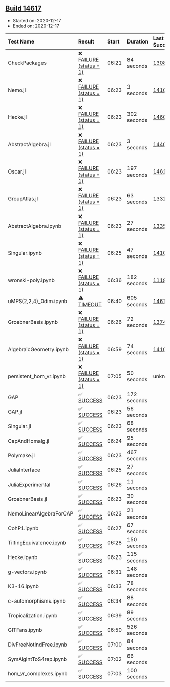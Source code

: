 ## [Build 14617](https://oscarci.mathematik.uni-kl.de/job/oscar/14617/)

* Started on: 2020-12-17
* Ended on: 2020-12-17

| Test Name    | Result | Start | Duration | Last Success | First Failure |
|:-------------|:-------|:------|:---------|:-------------|:--------------|
| CheckPackages | ❌ [FAILURE (status = 1)](https://oscarci.mathematik.uni-kl.de/job/oscar/14617/artifact/logs/build-14617/CheckPackages.log) | 06:21 | 84 seconds | [13085](https://oscarci.mathematik.uni-kl.de/job/oscar/13085/) | [13086](https://oscarci.mathematik.uni-kl.de/job/oscar/13086/) |
| Nemo.jl | ❌ [FAILURE (status = 1)](https://oscarci.mathematik.uni-kl.de/job/oscar/14617/artifact/logs/build-14617/Nemo.jl.log) | 06:23 | 3 seconds | [14101](https://oscarci.mathematik.uni-kl.de/job/oscar/14101/) | [14102](https://oscarci.mathematik.uni-kl.de/job/oscar/14102/) |
| Hecke.jl | ❌ [FAILURE (status = 1)](https://oscarci.mathematik.uni-kl.de/job/oscar/14617/artifact/logs/build-14617/Hecke.jl.log) | 06:23 | 302 seconds | [14608](https://oscarci.mathematik.uni-kl.de/job/oscar/14608/) | [14609](https://oscarci.mathematik.uni-kl.de/job/oscar/14609/) |
| AbstractAlgebra.jl | ❌ [FAILURE (status = 1)](https://oscarci.mathematik.uni-kl.de/job/oscar/14617/artifact/logs/build-14617/AbstractAlgebra.jl.log) | 06:23 | 3 seconds | [14405](https://oscarci.mathematik.uni-kl.de/job/oscar/14405/) | [14406](https://oscarci.mathematik.uni-kl.de/job/oscar/14406/) |
| Oscar.jl | ❌ [FAILURE (status = 1)](https://oscarci.mathematik.uni-kl.de/job/oscar/14617/artifact/logs/build-14617/Oscar.jl.log) | 06:23 | 197 seconds | [14616](https://oscarci.mathematik.uni-kl.de/job/oscar/14616/) | [14617](https://oscarci.mathematik.uni-kl.de/job/oscar/14617/) |
| GroupAtlas.jl | ❌ [FAILURE (status = 1)](https://oscarci.mathematik.uni-kl.de/job/oscar/14617/artifact/logs/build-14617/GroupAtlas.jl.log) | 06:23 | 63 seconds | [13311](https://oscarci.mathematik.uni-kl.de/job/oscar/13311/) | [13312](https://oscarci.mathematik.uni-kl.de/job/oscar/13312/) |
| AbstractAlgebra.ipynb | ❌ [FAILURE (status = 1)](https://oscarci.mathematik.uni-kl.de/job/oscar/14617/artifact/logs/build-14617/AbstractAlgebra.ipynb.log) | 06:23 | 27 seconds | [13355](https://oscarci.mathematik.uni-kl.de/job/oscar/13355/) | [13356](https://oscarci.mathematik.uni-kl.de/job/oscar/13356/) |
| Singular.ipynb | ❌ [FAILURE (status = 1)](https://oscarci.mathematik.uni-kl.de/job/oscar/14617/artifact/logs/build-14617/Singular.ipynb.log) | 06:25 | 47 seconds | [14101](https://oscarci.mathematik.uni-kl.de/job/oscar/14101/) | [14102](https://oscarci.mathematik.uni-kl.de/job/oscar/14102/) |
| wronski-poly.ipynb | ❌ [FAILURE (status = 1)](https://oscarci.mathematik.uni-kl.de/job/oscar/14617/artifact/logs/build-14617/wronski-poly.ipynb.log) | 06:36 | 182 seconds | [11192](https://oscarci.mathematik.uni-kl.de/job/oscar/11192/) | [11193](https://oscarci.mathematik.uni-kl.de/job/oscar/11193/) |
| uMPS(2,2,4)_0dim.ipynb | ⚠ [TIMEOUT](https://oscarci.mathematik.uni-kl.de/job/oscar/14617/artifact/logs/build-14617/uMPS-2-2-4-_0dim.ipynb.log) | 06:40 | 605 seconds | [14616](https://oscarci.mathematik.uni-kl.de/job/oscar/14616/) | [14617](https://oscarci.mathematik.uni-kl.de/job/oscar/14617/) |
| GroebnerBasis.ipynb | ❌ [FAILURE (status = 1)](https://oscarci.mathematik.uni-kl.de/job/oscar/14617/artifact/logs/build-14617/GroebnerBasis.ipynb.log) | 06:26 | 72 seconds | [13748](https://oscarci.mathematik.uni-kl.de/job/oscar/13748/) | [13749](https://oscarci.mathematik.uni-kl.de/job/oscar/13749/) |
| AlgebraicGeometry.ipynb | ❌ [FAILURE (status = 1)](https://oscarci.mathematik.uni-kl.de/job/oscar/14617/artifact/logs/build-14617/AlgebraicGeometry.ipynb.log) | 06:59 | 74 seconds | [14101](https://oscarci.mathematik.uni-kl.de/job/oscar/14101/) | [14102](https://oscarci.mathematik.uni-kl.de/job/oscar/14102/) |
| persistent_hom_vr.ipynb | ❌ [FAILURE (status = 1)](https://oscarci.mathematik.uni-kl.de/job/oscar/14617/artifact/logs/build-14617/persistent_hom_vr.ipynb.log) | 07:05 | 50 seconds | unknown | unknown |
| GAP | ✅ [SUCCESS](https://oscarci.mathematik.uni-kl.de/job/oscar/14617/artifact/logs/build-14617/GAP.log) | 06:23 | 172 seconds |  |  |
| GAP.jl | ✅ [SUCCESS](https://oscarci.mathematik.uni-kl.de/job/oscar/14617/artifact/logs/build-14617/GAP.jl.log) | 06:23 | 56 seconds |  |  |
| Singular.jl | ✅ [SUCCESS](https://oscarci.mathematik.uni-kl.de/job/oscar/14617/artifact/logs/build-14617/Singular.jl.log) | 06:23 | 68 seconds |  |  |
| CapAndHomalg.jl | ✅ [SUCCESS](https://oscarci.mathematik.uni-kl.de/job/oscar/14617/artifact/logs/build-14617/CapAndHomalg.jl.log) | 06:24 | 95 seconds |  |  |
| Polymake.jl | ✅ [SUCCESS](https://oscarci.mathematik.uni-kl.de/job/oscar/14617/artifact/logs/build-14617/Polymake.jl.log) | 06:23 | 467 seconds |  |  |
| JuliaInterface | ✅ [SUCCESS](https://oscarci.mathematik.uni-kl.de/job/oscar/14617/artifact/logs/build-14617/JuliaInterface.log) | 06:25 | 27 seconds |  |  |
| JuliaExperimental | ✅ [SUCCESS](https://oscarci.mathematik.uni-kl.de/job/oscar/14617/artifact/logs/build-14617/JuliaExperimental.log) | 06:26 | 11 seconds |  |  |
| GroebnerBasis.jl | ✅ [SUCCESS](https://oscarci.mathematik.uni-kl.de/job/oscar/14617/artifact/logs/build-14617/GroebnerBasis.jl.log) | 06:23 | 30 seconds |  |  |
| NemoLinearAlgebraForCAP | ✅ [SUCCESS](https://oscarci.mathematik.uni-kl.de/job/oscar/14617/artifact/logs/build-14617/NemoLinearAlgebraForCAP.log) | 06:23 | 21 seconds |  |  |
| CohP1.ipynb | ✅ [SUCCESS](https://oscarci.mathematik.uni-kl.de/job/oscar/14617/artifact/logs/build-14617/CohP1.ipynb.log) | 06:27 | 67 seconds |  |  |
| TiltingEquivalence.ipynb | ✅ [SUCCESS](https://oscarci.mathematik.uni-kl.de/job/oscar/14617/artifact/logs/build-14617/TiltingEquivalence.ipynb.log) | 06:28 | 150 seconds |  |  |
| Hecke.ipynb | ✅ [SUCCESS](https://oscarci.mathematik.uni-kl.de/job/oscar/14617/artifact/logs/build-14617/Hecke.ipynb.log) | 06:23 | 115 seconds |  |  |
| g-vectors.ipynb | ✅ [SUCCESS](https://oscarci.mathematik.uni-kl.de/job/oscar/14617/artifact/logs/build-14617/g-vectors.ipynb.log) | 06:31 | 148 seconds |  |  |
| K3-16.ipynb | ✅ [SUCCESS](https://oscarci.mathematik.uni-kl.de/job/oscar/14617/artifact/logs/build-14617/K3-16.ipynb.log) | 06:33 | 78 seconds |  |  |
| c-automorphisms.ipynb | ✅ [SUCCESS](https://oscarci.mathematik.uni-kl.de/job/oscar/14617/artifact/logs/build-14617/c-automorphisms.ipynb.log) | 06:34 | 88 seconds |  |  |
| Tropicalization.ipynb | ✅ [SUCCESS](https://oscarci.mathematik.uni-kl.de/job/oscar/14617/artifact/logs/build-14617/Tropicalization.ipynb.log) | 06:39 | 89 seconds |  |  |
| GITFans.ipynb | ✅ [SUCCESS](https://oscarci.mathematik.uni-kl.de/job/oscar/14617/artifact/logs/build-14617/GITFans.ipynb.log) | 06:50 | 526 seconds |  |  |
| DivFreeNotIndFree.ipynb | ✅ [SUCCESS](https://oscarci.mathematik.uni-kl.de/job/oscar/14617/artifact/logs/build-14617/DivFreeNotIndFree.ipynb.log) | 07:00 | 84 seconds |  |  |
| SymAlgIntToS4rep.ipynb | ✅ [SUCCESS](https://oscarci.mathematik.uni-kl.de/job/oscar/14617/artifact/logs/build-14617/SymAlgIntToS4rep.ipynb.log) | 07:02 | 66 seconds |  |  |
| hom_vr_complexes.ipynb | ✅ [SUCCESS](https://oscarci.mathematik.uni-kl.de/job/oscar/14617/artifact/logs/build-14617/hom_vr_complexes.ipynb.log) | 07:03 | 100 seconds |  |  |
